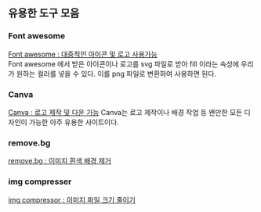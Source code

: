 ## 유용한 도구 모음

### Font awesome
[Font awesome : 대중적인 아이콘 및 로고 사용가능](https://fontawesome.com/start)   
Font awesome 에서 받은 아이콘이나 로고를 svg 파일로 받아 fill 이라는 속성에 우리가 원하는 컬러를 넣을 수 있다. 이를 png 파일로 변환하여 사용하면 된다.

### Canva
[Canva : 로고 제작 및 다운 가능](https://www.canva.com/)
Canva는 로고 제작이나 배경 작업 등 왠만한 모든 디자인이 가능한 아주 유용한 사이트이다.

### remove.bg
[remove.bg : 이미지 흰색 배경 제거](https://www.remove.bg/ko)

### img compresser
[img compressor : 이미지 파일 크기 줄이기](https://imagecompressor.com/)

